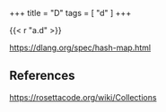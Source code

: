 +++
title = "D"
tags = [ "d" ]
+++

{{< r "a.d" >}}

<https://dlang.org/spec/hash-map.html>

## References

<https://rosettacode.org/wiki/Collections>
